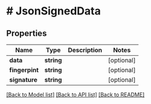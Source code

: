 # # JsonSignedData

## Properties

Name | Type | Description | Notes
------------ | ------------- | ------------- | -------------
**data** | **string** |  | [optional]
**fingerpint** | **string** |  | [optional]
**signature** | **string** |  | [optional]

[[Back to Model list]](../../README.md#models) [[Back to API list]](../../README.md#endpoints) [[Back to README]](../../README.md)
